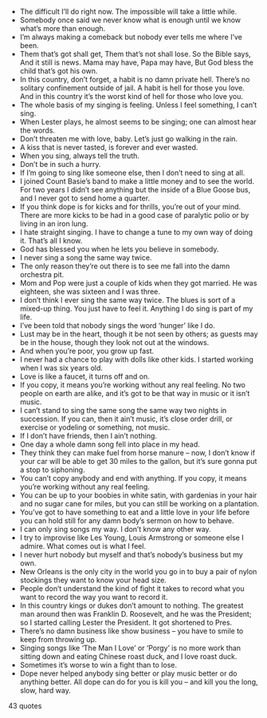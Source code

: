  - The difficult I’ll do right now. The impossible will take a little while.
 - Somebody once said we never know what is enough until we know what’s more than enough.
 - I’m always making a comeback but nobody ever tells me where I’ve been.
 - Them that’s got shall get, Them that’s not shall lose. So the Bible says, And it still is news. Mama may have, Papa may have, But God bless the child that’s got his own.
 - In this country, don’t forget, a habit is no damn private hell. There’s no solitary confinement outside of jail. A habit is hell for those you love. And in this country it’s the worst kind of hell for those who love you.
 - The whole basis of my singing is feeling. Unless I feel something, I can’t sing.
 - When Lester plays, he almost seems to be singing; one can almost hear the words.
 - Don’t threaten me with love, baby. Let’s just go walking in the rain.
 - A kiss that is never tasted, is forever and ever wasted.
 - When you sing, always tell the truth.
 - Don’t be in such a hurry.
 - If I’m going to sing like someone else, then I don’t need to sing at all.
 - I joined Count Basie’s band to make a little money and to see the world. For two years I didn’t see anything but the inside of a Blue Goose bus, and I never got to send home a quarter.
 - If you think dope is for kicks and for thrills, you’re out of your mind. There are more kicks to be had in a good case of paralytic polio or by living in an iron lung.
 - I hate straight singing. I have to change a tune to my own way of doing it. That’s all I know.
 - God has blessed you when he lets you believe in somebody.
 - I never sing a song the same way twice.
 - The only reason they’re out there is to see me fall into the damn orchestra pit.
 - Mom and Pop were just a couple of kids when they got married. He was eighteen, she was sixteen and I was three.
 - I don’t think I ever sing the same way twice. The blues is sort of a mixed-up thing. You just have to feel it. Anything I do sing is part of my life.
 - I’ve been told that nobody sings the word ‘hunger’ like I do.
 - Lust may be in the heart, though it be not seen by others; as guests may be in the house, though they look not out at the windows.
 - And when you’re poor, you grow up fast.
 - I never had a chance to play with dolls like other kids. I started working when I was six years old.
 - Love is like a faucet, it turns off and on.
 - If you copy, it means you’re working without any real feeling. No two people on earth are alike, and it’s got to be that way in music or it isn’t music.
 - I can’t stand to sing the same song the same way two nights in succession. If you can, then it ain’t music, it’s close order drill, or exercise or yodeling or something, not music.
 - If I don’t have friends, then I ain’t nothing.
 - One day a whole damn song fell into place in my head.
 - They think they can make fuel from horse manure – now, I don’t know if your car will be able to get 30 miles to the gallon, but it’s sure gonna put a stop to siphoning.
 - You can’t copy anybody and end with anything. If you copy, it means you’re working without any real feeling.
 - You can be up to your boobies in white satin, with gardenias in your hair and no sugar cane for miles, but you can still be working on a plantation.
 - You’ve got to have something to eat and a little love in your life before you can hold still for any damn body’s sermon on how to behave.
 - I can only sing songs my way. I don’t know any other way.
 - I try to improvise like Les Young, Louis Armstrong or someone else I admire. What comes out is what I feel.
 - I never hurt nobody but myself and that’s nobody’s business but my own.
 - New Orleans is the only city in the world you go in to buy a pair of nylon stockings they want to know your head size.
 - People don’t understand the kind of fight it takes to record what you want to record the way you want to record it.
 - In this country kings or dukes don’t amount to nothing. The greatest man around then was Franklin D. Roosevelt, and he was the President; so I started calling Lester the President. It got shortened to Pres.
 - There’s no damn business like show business – you have to smile to keep from throwing up.
 - Singing songs like ‘The Man I Love’ or ‘Porgy’ is no more work than sitting down and eating Chinese roast duck, and I love roast duck.
 - Sometimes it’s worse to win a fight than to lose.
 - Dope never helped anybody sing better or play music better or do anything better. All dope can do for you is kill you – and kill you the long, slow, hard way.

43 quotes